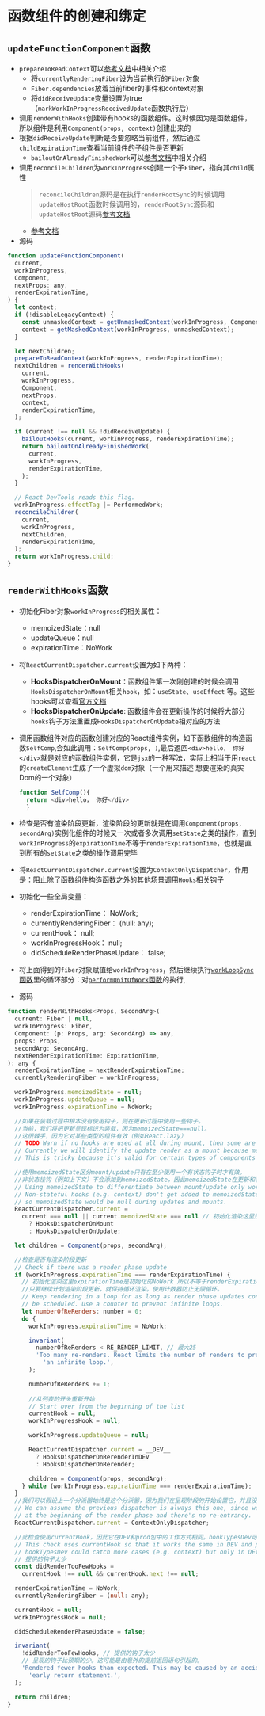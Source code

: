 # 函数组件的创建和绑定

## `updateFunctionComponent`函数
* `prepareToReadContext`可以[参考文档](mountClassComponent阶段解析.md)中相关介绍
    - 将`currentlyRenderingFiber`设为当前执行的`Fiber`对象
    - `Fiber.dependencies`放着当前fiber的事件和context对象
    - 将`didReceiveUpdate`变量设置为true（`markWorkInProgressReceivedUpdate`函数执行后）
* 调用`renderWithHooks`创建带有hooks的函数组件。这时候因为是函数组件，所以组件是利用`Component(props, context)`创建出来的
* 根据`didReceiveUpdate`判断是否要忽略当前组件，然后通过`childExpirationTime`查看当前组件的子组件是否更新
    - `bailoutOnAlreadyFinishedWork`可以[参考文档](mountClassComponent阶段解析.md)中相关介绍
* 调用`reconcileChildren`为`workInProgress`创建一个子`Fiber`，指向其`child`属性
   > `reconcileChildren`源码是在执行`renderRootSync`的时候调用`updateHostRoot`函数时候调用的，`renderRootSync`源码和`updateHostRoot`源码[参考文档](./renderRootSync解析.md)
    - [参考文档](./reconcileChildren解析.md)
* 源码
```javascript
function updateFunctionComponent(
  current,
  workInProgress,
  Component,
  nextProps: any,
  renderExpirationTime,
) {
  let context;
  if (!disableLegacyContext) {
    const unmaskedContext = getUnmaskedContext(workInProgress, Component, true);
    context = getMaskedContext(workInProgress, unmaskedContext);
  }

  let nextChildren;
  prepareToReadContext(workInProgress, renderExpirationTime);
  nextChildren = renderWithHooks(
    current,
    workInProgress,
    Component,
    nextProps,
    context,
    renderExpirationTime,
  );

  if (current !== null && !didReceiveUpdate) {
    bailoutHooks(current, workInProgress, renderExpirationTime);
    return bailoutOnAlreadyFinishedWork(
      current,
      workInProgress,
      renderExpirationTime,
    );
  }

  // React DevTools reads this flag.
  workInProgress.effectTag |= PerformedWork;
  reconcileChildren(
    current,
    workInProgress,
    nextChildren,
    renderExpirationTime,
  );
  return workInProgress.child;
}
```

## `renderWithHooks`函数
* 初始化Fiber对象`workInProgress`的相关属性：
    - memoizedState：null
    - updateQueue：null
    - expirationTime：NoWork
* 将`ReactCurrentDispatcher.current`设置为如下两种：
    - **HooksDispatcherOnMount**：函数组件第一次刚创建的时候会调用`HooksDispatcherOnMount`相关`hook`，如：`useState`、`useEffect` 等。这些hooks可以查看[官方文档](https://react.docschina.org/docs/hooks-intro.html)
    - **HooksDispatcherOnUpdate**: 函数组件会在更新操作的时候将大部分`hooks`钩子方法重置成`HooksDispatcherOnUpdate`相对应的方法
* 调用函数组件对应的函数创建对应的React组件实例，如下函数组件的构造函数`SelfComp`,会如此调用：`SelfComp(props, )`,最后返回`<div>hello， 你好</div>`就是对应的函数组件实例，它是`jsx`的一种写法，实际上相当于用`react`的`createElement`生成了一个虚拟`dom`对象（一个用来描述 想要渲染的真实 Dom的一个对象）
    ```javascript
    function SelfComp(){
      return <div>hello， 你好</div>
      }
    ```
* 检查是否有渲染阶段更新，渲染阶段的更新就是在调用`Component(props, secondArg)`实例化组件的时候又一次或者多次调用`setState`之类的操作，直到`workInProgress`的`expirationTime`不等于`renderExpirationTime`，也就是直到所有的`setState`之类的操作调用完毕
* 将`ReactCurrentDispatcher.current`设置为`ContextOnlyDispatcher`，作用是：阻止除了函数组件构造函数之外的其他场景调用`Hooks`相关钩子
* 初始化一些全局变量：
    - renderExpirationTime： NoWork;
    - currentlyRenderingFiber： (null: any);
    - currentHook： null;
    - workInProgressHook： null;
    - didScheduleRenderPhaseUpdate： false;
* 将上面得到的`fiber`对象赋值给`workInProgress`，然后继续执行[`workLoopSync`函数](renderRootSync解析.md)里的循环部分：对[`performUnitOfWork`函数](performUnitOfWork函数.md)的执行,


* 源码    
```javascript
function renderWithHooks<Props, SecondArg>(
  current: Fiber | null,
  workInProgress: Fiber,
  Component: (p: Props, arg: SecondArg) => any,
  props: Props,
  secondArg: SecondArg,
  nextRenderExpirationTime: ExpirationTime,
): any {
  renderExpirationTime = nextRenderExpirationTime;
  currentlyRenderingFiber = workInProgress;

  workInProgress.memoizedState = null;
  workInProgress.updateQueue = null;
  workInProgress.expirationTime = NoWork;

  //如果在装载过程中根本没有使用钩子，则在更新过程中使用一些钩子。
  //当前，我们将把更新呈现标识为装载，因为memoizedState===null。
  //这很棘手，因为它对某些类型的组件有效（例如React.lazy）
  // TODO Warn if no hooks are used at all during mount, then some are used during update.
  // Currently we will identify the update render as a mount because memoizedState === null.
  // This is tricky because it's valid for certain types of components (e.g. React.lazy)

  //使用memoizedState区分mount/update只有在至少使用一个有状态钩子时才有效。
  //非状态挂钩（例如上下文）不会添加到memoizedState，因此memoizedState在更新和装载期间将为空。
  // Using memoizedState to differentiate between mount/update only works if at least one stateful hook is used.
  // Non-stateful hooks (e.g. context) don't get added to memoizedState,
  // so memoizedState would be null during updates and mounts.
  ReactCurrentDispatcher.current =
    current === null || current.memoizedState === null // 初始化渲染这里是null 所以ReactCurrentDispatcher.current = HooksDispatcherOnMount
      ? HooksDispatcherOnMount
      : HooksDispatcherOnUpdate;

  let children = Component(props, secondArg);

  //检查是否有渲染阶段更新
  // Check if there was a render phase update
  if (workInProgress.expirationTime === renderExpirationTime) { 
    // 初始化渲染这里expirationTime是初始化的NoWork 所以不等于renderExpirationTime
    //只要继续计划渲染阶段更新，就保持循环渲染。使用计数器防止无限循环。
    // Keep rendering in a loop for as long as render phase updates continue to
    // be scheduled. Use a counter to prevent infinite loops.
    let numberOfReRenders: number = 0;
    do {
      workInProgress.expirationTime = NoWork;

      invariant(
        numberOfReRenders < RE_RENDER_LIMIT, // 最大25
        'Too many re-renders. React limits the number of renders to prevent ' +
          'an infinite loop.',
      );

      numberOfReRenders += 1;
      
      //从列表的开头重新开始
      // Start over from the beginning of the list
      currentHook = null;
      workInProgressHook = null;

      workInProgress.updateQueue = null;

      ReactCurrentDispatcher.current = __DEV__
        ? HooksDispatcherOnRerenderInDEV
        : HooksDispatcherOnRerender;

      children = Component(props, secondArg);
    } while (workInProgress.expirationTime === renderExpirationTime);
  }
  //我们可以假设上一个分派器始终是这个分派器，因为我们在呈现阶段的开始设置它，并且没有重新进入。pushDispatcher(root)
  // We can assume the previous dispatcher is always this one, since we set it
  // at the beginning of the render phase and there's no re-entrancy.
  ReactCurrentDispatcher.current = ContextOnlyDispatcher;

  //此检查使用currentHook，因此它在DEV和prod包中的工作方式相同。hookTypesDev可以捕获更多的案例（例如上下文），但只能在DEV包中捕获。
  // This check uses currentHook so that it works the same in DEV and prod bundles.
  // hookTypesDev could catch more cases (e.g. context) but only in DEV bundles.
  // 提供的钩子太少
  const didRenderTooFewHooks =
    currentHook !== null && currentHook.next !== null;

  renderExpirationTime = NoWork;
  currentlyRenderingFiber = (null: any);

  currentHook = null;
  workInProgressHook = null;

  didScheduleRenderPhaseUpdate = false;

  invariant(
    !didRenderTooFewHooks, // 提供的钩子太少
    // 呈现的钩子比预期的少。这可能是由意外的提前返回语句引起的。
    'Rendered fewer hooks than expected. This may be caused by an accidental ' +
      'early return statement.',
  );

  return children;
}
```
